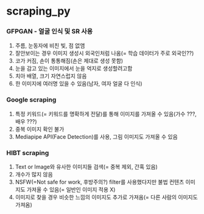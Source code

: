 # scraping_py

### GFPGAN - 얼굴 인식 및 SR 사용
1. 주름, 눈동자에 비친 빛, 점 없앰
2. 잘안보이는 경우 이미지 생성시 외국인처럼 나옴(= 학습 데이터가 주로 외국인??)
3. 코가 커짐, 손이 통통해짐(손은 제대로 생성 못함)
4. 눈을 감고 있는 이미지에서 눈을 억지로 생성할려고함
5. 치아 배열, 크기 자연스럽지 않음
6. 한 이미지에 여러명 있을 수 있음(남자, 여자 얼굴 다 인식)


### Google scraping
1. 특정 키워드(= 키워드를 명확하게 전달)를 통해 이미지를 가져올 수 있음(가수 ???, 배우 ???)
2. 중복 이미지 확인 불가
3. Mediapipe API(Face Detection)를 사용, 그림 이미지도 가져올 수 있음


### HIBT scraping
1. Text or Image와 유사한 이미지들 검색(= 중복 제외, 간혹 있음)
2. 개수가 많지 않음
3. NSFW(=Not safe for work, 후방주의?) filter를 사용했다지만 불법 컨텐츠 이미지도 가져올 수 있음(= 일반인 이미지 적용 X)
4. 이미지로 찾을 경우 비슷한 느낌의 이미지도 추가로 가져옴(= 다른 사람의 이미지도 가져옴)
